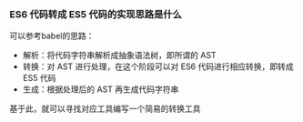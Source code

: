 ### ES6 代码转成 ES5 代码的实现思路是什么

可以参考babel的思路：

+ 解析：将代码字符串解析成抽象语法树，即所谓的 AST
+ 转换：对 AST 进行处理，在这个阶段可以对 ES6 代码进行相应转换，即转成 ES5 代码
+ 生成：根据处理后的 AST 再生成代码字符串

基于此，就可以寻找对应工具编写一个简易的转换工具